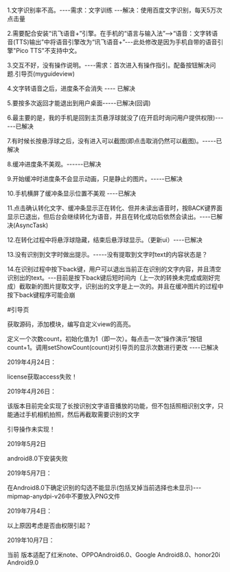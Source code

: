 <p>1.文字识别率不高。----需求：文字训练  ---解决：使用百度文字识别，每天5万次点击量</p>
<p>2.需要配合安装“讯飞语音+”引擎。在手机的“语言与输入法”-->“语音：文字转语音(TTS)输出”中将语音引擎改为“讯飞语音+”---此处修改是因为手机自带的语音引擎"Pico TTS"不支持中文。</p>
<p>3.交互不好，没有操作说明。----需求：首次进入有操作指引。配备按钮解决问题.引导页(myguideview)</p>
<p>4.文字转语音之后，进度条不会消失 ---- 已解决</p>
<p>5.要按多次返回才能退出到用户桌面-----已解决(回调)</p>
<p>6.最主要的是，我的手机是回到主页悬浮球就没了(在开启时询问用户提供权限)------已解决</p>
<p>7.有时候长按悬浮球之后，没有进入可以截图(即点击取消仍然可以截图)。-----已解决</p>
<p>8.缓冲进度条不美观。------已解决</p>
<p>9.开始缓冲时进度条不会显示动画，只是静止的图片。-----已解决</p>
<p>10.手机横屏了缓冲条显示位置不美观 ----已解决</p>
<p>11.点击确认转化文字、缓冲条显示正在转化、但并未读出语音时，按BACK键界面显示已退出，但后台会继续转化为语音，并且在转化成功后依然会读出。----已解决(AsyncTask)</p>
<p>12.在转化过程中将悬浮球隐藏，结束后悬浮球显示。（更新ui）----已解决</p>
<p>13.没有识别到文字时做出提示。-----没有提取到文字时text的内容状态是？</p>
<p>14.在识别过程中按下back键，用户可以退出当前正在识别的文字内容，并且清空识别出的text。---目前是按下back键后短时间内（上一次的转换未完成或刚好完成）截取新的图片提取文字，识别出的文字是上一次的。并且在缓冲图片的过程中按下back键程序可能会崩</p>
#引导页
<p>获取源码，添加模块，编写自定义view的高亮。
<p>定义一个次数count，初始化值为1（即一次）。每点击一次“操作演示”按钮count+1。调用setShowCount(count)对引导页的显示次数进行更改 ----已解决</p>
2019年4月24日：
<p>license获取access失败！</p>
2019年4月26日：
<p>该版本目前完全实现了长按识别文字语音播放的功能，但不包括照相识别文字，只能通过手机相机拍照，然后再截取需要识别的文字</p>
<p>引导操作未实现！</p>
2019年5月2日
<p>android8.0下安装失败</p>
2019年5月7日：
<p>在Android8.0下确定识别的勾选不能显示(包括叉掉当前选择也未显示)---mipmap-anydpi-v26中不要放入PNG文件</p>
2019年7月4日：
<p>以上原因考虑是否由权限引起？</p>
2019年10月7日：
<p>当前 版本适配了红米note、OPPOAndroid6.0、Google Android8.0、honor20i Android9.0</p>
